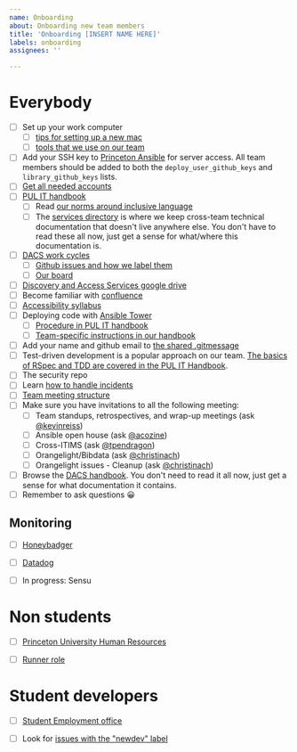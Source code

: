 ```yaml
---
name: Onboarding
about: Onboarding new team members
title: 'Onboarding [INSERT NAME HERE]'
labels: onboarding
assignees: ''

---
```


# Everybody

- [ ] Set up your work computer
    - [ ] [tips for setting up a new mac](https://github.com/pulibrary/pul-it-handbook/blob/main/services/new_mac_setup.md)
    - [ ] [tools that we use on our team](https://github.com/pulibrary/dacs_handbook/blob/main/tools.md)
- [ ] Add your SSH key to [Princeton Ansible](https://github.com/pulibrary/princeton_ansible/blob/main/group_vars/all/vars.yml) for server access. All team members should be added to both the `deploy_user_github_keys` and `library_github_keys` lists.
- [ ] [Get all needed accounts](https://github.com/pulibrary/dacs_handbook/blob/main/accounts.md) 
- [ ] [PUL IT handbook](https://github.com/pulibrary/pul-it-handbook)
    - [ ] Read [our norms around inclusive language](https://github.com/pulibrary/pul-it-handbook/blob/main/norms/inclusive_language.md)
    - [ ] The [services directory](https://github.com/pulibrary/pul-it-handbook/tree/main/services) is where we keep cross-team technical documentation that doesn't live anywhere else.  You don't have to read these all now, just get a sense for what/where this documentation is. 
- [ ] [DACS work cycles](https://github.com/pulibrary/dacs_handbook/blob/main/work-cycles.md)
    - [ ] [Github issues and how we label them](https://github.com/pulibrary/dacs_handbook/blob/main/issues-and-labels.md)
    - [ ] [Our board](https://github.com/pulibrary/dacs_handbook/blob/main/board.md)
- [ ] [Discovery and Access Services google drive](https://drive.google.com/drive/folders/1rSAXeVtSKQ_uvo1P7OFMvECNwoKZlsS_)
- [ ] Become familiar with [confluence](https://pul-confluence.atlassian.net/wiki/spaces/PUL/overview?mode=global)
- [ ] [Accessibility syllabus](https://github.com/pulibrary/dacs_handbook/blob/main/Accessibility/accessibility_syllabus.md)
- [ ] Deploying code with [Ansible Tower](https://ansible-tower.princeton.edu/)
    - [ ] [Procedure in PUL IT handbook](https://github.com/pulibrary/pul-it-handbook/blob/main/services/deployment.md)
    - [ ] [Team-specific instructions in our handbook](https://github.com/pulibrary/dacs_handbook/blob/main/deploying-code.md)
- [ ] Add your name and github email to [the shared .gitmessage](https://github.com/pulibrary/pul-it-handbook/blob/main/gitmessage.md)
- [ ] Test-driven development is a popular approach on our team.  [The basics of RSpec and TDD are covered in the PUL IT Handbook](https://github.com/pulibrary/pul-it-handbook/blob/main/training-curriculum/ruby-rspec.md).
- [ ] The security repo
- [ ] Learn [how to handle incidents](https://github.com/pulibrary/dacs_handbook/blob/main/incidents.md)
- [ ] [Team meeting structure](https://github.com/pulibrary/dacs_handbook/blob/main/meetings.md)
- [ ] Make sure you have invitations to all the following meeting:
    - [ ] Team standups, retrospectives, and wrap-up meetings (ask [@kevinreiss](https://github.com/kevinreiss))
    - [ ] Ansible open house (ask [@acozine](https://github.com/acozine))
    - [ ] Cross-ITIMS (ask [@tpendragon](https://github.com/tpendragon))
    - [ ] Orangelight/Bibdata (ask [@christinach](https://github.com/christinach))
    - [ ] Orangelight issues - Cleanup (ask [@christinach](https://github.com/christinach))
- [ ] Browse the [DACS handbook](https://github.com/pulibrary/dacs_handbook).  You don't need to read it all now, just get a sense for what documentation it contains.
- [ ] Remember to ask questions 😀

## Monitoring

- [ ] [Honeybadger](https://app.honeybadger.io/projects)
- [ ] [Datadog](https://app.datadoghq.com/logs)
- [ ] In progress: Sensu
 

# Non students  
- [ ] [Princeton University Human Resources](https://hr.princeton.edu/)
- [ ] [Runner role](https://github.com/pulibrary/dacs_handbook/blob/main/runner.md)


# Student developers

- [ ] [Student Employment office](https://finaid.princeton.edu/student-employment)
- [ ] Look for [issues with the "newdev" label](https://github.com/search?q=repo%3Apulibrary%2Ffirestone_locator+repo%3Apulibrary%2Flockers_and_study_spaces+repo%3Apulibrary%2Frepecwp+repo%3Apulibrary%2Fmudd-dbs+repo%3Apulibrary%2Fdiscoveryutils+repo%3Apulibrary%2Frecap+repo%3Apulibrary%2Fbibdata+repo%3Apulibrary%2Fspecial_collections+repo%3Apulibrary%2Ffriends_of_pul+repo%3Apulibrary%2Fresearchdata+repo%3Apulibrary%2FDSS+repo%3Apulibrary%2Frequests+repo%3Apulibrary%2Flib_jobs+repo%3Apulibrary%2Fbyzantine_translations+repo%3Apulibrary%2Fpul_library_drupal+repo%3Apulibrary%2Fapprovals+repo%3Apulibrary%2Fgeaccirc+repo%3Apulibrary%2Forangelight+repo%3Apulibrary%2Faspace_helpers+repo%3APrincetonUniversityLibrary/pas-craft3+repo%3APrincetonUniversityLibrary/video_reserves+label%3A"newdev"+state%3Aopen&type=Issues&ref=advsearch&l=&l=)

